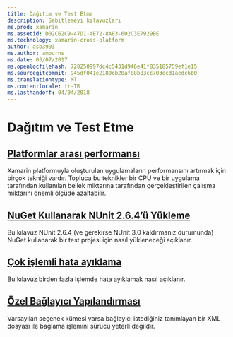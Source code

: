 ```yaml
---
title: Dağıtım ve Test Etme
description: Sabitlemeyi kılavuzları
ms.prod: xamarin
ms.assetid: D02C62C9-47D1-4E72-8A83-602C3E7929BE
ms.technology: xamarin-cross-platform
author: asb3993
ms.author: amburns
ms.date: 03/07/2017
ms.openlocfilehash: 720250997dc4c5431d946e41f835185759ef1e15
ms.sourcegitcommit: 945df041e2180cb20af08b83cc703ecd1aedc6b0
ms.translationtype: MT
ms.contentlocale: tr-TR
ms.lasthandoff: 04/04/2018
---
```

# <a name="deployment-and-testing"></a>Dağıtım ve Test Etme

##  <a name="cross-platform-performancememory-perf-best-practicesmd"></a>[Platformlar arası performansı](memory-perf-best-practices.md)

Xamarin platformuyla oluşturulan uygulamaların performansını artırmak için birçok tekniği vardır. Topluca bu teknikler bir CPU ve bir uygulama tarafından kullanılan bellek miktarına tarafından gerçekleştirilen çalışma miktarını önemli ölçüde azaltabilir.

## <a name="installing-nunit-264-using-nugetinstalling-nunit-using-nugetmd"></a>[NuGet Kullanarak NUnit 2.6.4’ü Yükleme](installing-nunit-using-nuget.md)

Bu kılavuz NUnit 2.6.4 (ve gerekirse NUnit 3.0 kaldırmanız durumunda) NuGet kullanarak bir test projesi için nasıl yükleneceği açıklanır.

## <a name="multi-process-debuggingmulti-process-debuggingmd"></a>[Çok işlemli hata ayıklama](multi-process-debugging.md)

Bu kılavuz birden fazla işlemde hata ayıklamak nasıl açıklanır.


##  <a name="custom-linker-configurationlinkermd"></a>[Özel Bağlayıcı Yapılandırması](linker.md)

Varsayılan seçenek kümesi varsa bağlayıcı istediğiniz tanımlayan bir XML dosyası ile bağlama işlemini sürücü yeterli değildir.